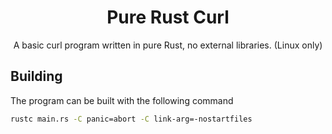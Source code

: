 <div align="center">

# Pure Rust Curl

A basic curl program written in pure Rust, no external libraries. (Linux only)

</div>

## Building

The program can be built with the following command

```sh
rustc main.rs -C panic=abort -C link-arg=-nostartfiles
```
